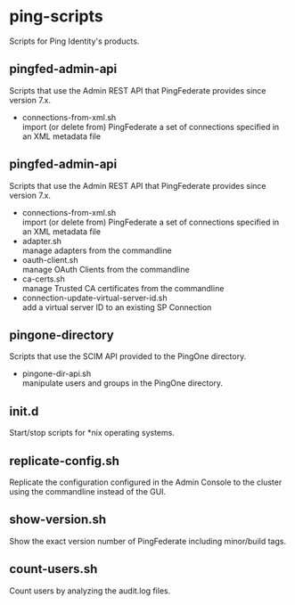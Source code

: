 ping-scripts
============

Scripts for Ping Identity's products.

pingfed-admin-api
-----------------
Scripts that use the Admin REST API that PingFederate provides since version 7.x.

- connections-from-xml.sh  
  import (or delete from) PingFederate a set of connections specified in an XML metadata file

pingfed-admin-api
-----------------
Scripts that use the Admin REST API that PingFederate provides since version 7.x.

- connections-from-xml.sh  
  import (or delete from) PingFederate a set of connections specified in an XML metadata file
- adapter.sh  
  manage adapters from the commandline
- oauth-client.sh  
  manage OAuth Clients from the commandline
- ca-certs.sh  
  manage Trusted CA certificates from the commandline
- connection-update-virtual-server-id.sh  
  add a virtual server ID to an existing SP Connection

pingone-directory
-----------------
Scripts that use the SCIM API provided to the PingOne directory.

- pingone-dir-api.sh  
  manipulate users and groups in the PingOne directory.

init.d
------
Start/stop scripts for *nix operating systems.

replicate-config.sh
-------------------
Replicate the configuration configured in the Admin Console to the cluster using the
commandline instead of the GUI.

show-version.sh
---------------
Show the exact version number of PingFederate including minor/build tags.

count-users.sh
--------------
Count users by analyzing the audit.log files.
